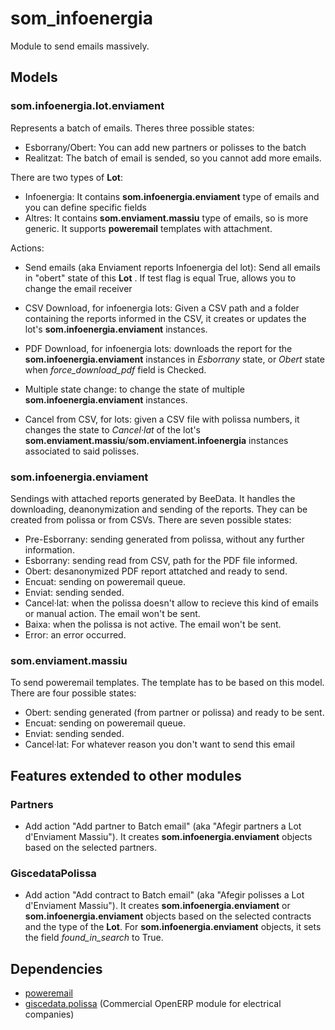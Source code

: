 # som_infoenergia

Module to send emails massively.

## Models
### som.infoenergia.lot.enviament
Represents a batch of emails. Theres three possible states:
*  Esborrany/Obert: You can add new partners or polisses to the batch
*  Realitzat: The batch of email is sended, so you cannot add more emails.

There are two types of **Lot**:
*  Infoenergia: It contains **som.infoenergia.enviament** type of emails and you can define specific fields
*  Altres: It contains **som.enviament.massiu** type of emails, so is more generic. It supports **poweremail** templates with attachment.

Actions:
*  Send emails (aka Enviament reports Infoenergia del lot): Send all emails in "obert" state of this **Lot** . If test flag is equal True, allows you to change the email receiver

* CSV Download, for infoenergia lots: Given a CSV path and a folder containing the reports informed in the CSV, it creates or updates the lot's **som.infoenergia.enviament** instances.

* PDF Download, for infoenergia lots: downloads the report for the **som.infoenergia.enviament** instances in *Esborrany* state, or *Obert* state when *force_download_pdf* field is Checked.

* Multiple state change: to change the state of multiple **som.infoenergia.enviament** instances.

* Cancel from CSV, for lots: given a CSV file with polissa numbers, it changes the state to *Cancel·lat* of the lot's **som.enviament.massiu**/**som.enviament.infoenergia** instances associated to said polisses.

### som.infoenergia.enviament
Sendings with attached reports generated by BeeData. It handles the downloading, deanonymization and sending of the reports.
They can be created from polissa or from CSVs.
There are seven possible states:
* Pre-Esborrany: sending generated from polissa, without any further information.
* Esborrany: sending read from CSV, path for the PDF file informed.
* Obert: desanonymized PDF report attatched and ready to send.
* Encuat: sending on poweremail queue.
* Enviat: sending sended.
* Cancel·lat: when the polissa doesn't allow to recieve this kind of emails or manual action. The email won't be sent.
* Baixa: when the polissa is not active. The email won't be sent.
* Error: an error occurred.

### som.enviament.massiu
To send poweremail templates. The template has to be based on this model.
There are four possible states:
* Obert: sending generated (from partner or polissa) and ready to be sent.
* Encuat: sending on poweremail queue.
* Enviat: sending sended.
* Cancel·lat: For whatever reason you don't want to send this email


## Features extended to other modules
### Partners
*  Add action "Add partner to Batch email" (aka "Afegir partners a Lot d'Enviament Massiu"). It creates **som.infoenergia.enviament** objects based on the selected partners.
### GiscedataPolissa
*  Add action "Add contract to Batch email" (aka "Afegir polisses a Lot d'Enviament Massiu"). It creates **som.infoenergia.enviament** or **som.infoenergia.enviament** objects based on the selected contracts and the type of the **Lot**. For **som.infoenergia.enviament** objects, it sets the field *found_in_search* to True.


## Dependencies
*  [poweremail](https://github.com/gisce/poweremail)
*  [giscedata.polissa](https://github.com/gisce/) (Commercial OpenERP module for electrical companies)